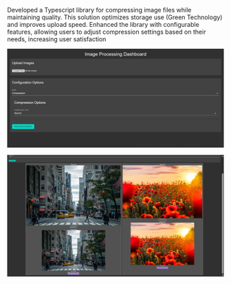  Developed a Typescript library for compressing image files while maintaining quality. This solution optimizes storage
 use (Green Technology) and improves upload speed. Enhanced the library with configurable features, allowing users to
 adjust compression settings based on their needs, increasing user satisfaction

 ![image alt](https://github.com/vaibhavps333/Image-Processing-Library/blob/aaf1f14b9a17ec608ee84d748bdf6262536c4db3/1.jpg)

 ![image alt](https://github.com/vaibhavps333/Image-Processing-Library/blob/aaf1f14b9a17ec608ee84d748bdf6262536c4db3/2.jpg)
